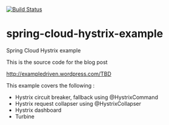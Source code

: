 [![Build Status](https://travis-ci.org/ExampleDriven/spring-cloud-hystrix-example.svg?branch=master)](https://travis-ci.org/ExampleDriven/spring-cloud-hystrix-example)
# spring-cloud-hystrix-example
Spring Cloud Hystrix example

This is the source code for the blog post

http://exampledriven.wordpress.com/TBD

This example covers the following :

- Hystrix circuit breaker, fallback using @HystrixCommand
- Hystrix request collapser using @HystrixCollapser
- Hystrix dashboard
- Turbine